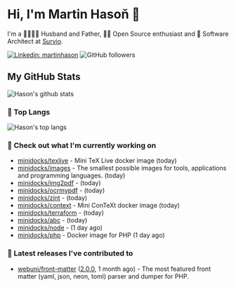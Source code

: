 # Hi, I'm Martin Hasoň 👋

I'm a 👨‍👩‍👧‍👦 Husband and Father, 🧑‍💻 Open Source enthusiast and 📐 Software Architect at [Survio](https://www.survio.com).

[![Linkedin: martinhason](https://img.shields.io/badge/-Martin%20Hasoň-blue?style=flat-square&logo=Linkedin&logoColor=white&link=https://www.linkedin.com/in/martinhason/)](https://www.linkedin.com/in/martinhason/)
![GitHub followers](https://img.shields.io/github/followers/hason?label=Follow&style=social)


## My GitHub Stats
![Hason's github stats](https://github-readme-stats.vercel.app/api?username=hason&show_icons=true&include_all_commits=true&theme=dracula&hide_border=true&hide_title=true)

### 💾 Top Langs
![Hason's top langs](https://github-readme-stats.vercel.app/api/top-langs/?username=hason&layout=compact&theme=dracula&hide_border=true&hide_title=true)

### 👷 Check out what I'm currently working on

- [minidocks/texlive](https://github.com/minidocks/texlive) - Mini TeX Live docker image (today)
- [minidocks/images](https://github.com/minidocks/images) - The smallest possible images for tools, applications and programming languages. (today)
- [minidocks/img2pdf](https://github.com/minidocks/img2pdf) -  (today)
- [minidocks/ocrmypdf](https://github.com/minidocks/ocrmypdf) -  (today)
- [minidocks/zint](https://github.com/minidocks/zint) -  (today)
- [minidocks/context](https://github.com/minidocks/context) - Mini ConTeXt docker image (today)
- [minidocks/terraform](https://github.com/minidocks/terraform) -  (today)
- [minidocks/abc](https://github.com/minidocks/abc) -  (today)
- [minidocks/node](https://github.com/minidocks/node) -  (1 day ago)
- [minidocks/php](https://github.com/minidocks/php) - Docker image for PHP (1 day ago)

### 🔭 Latest releases I've contributed to

- [webuni/front-matter](https://github.com/webuni/front-matter) ([2.0.0](https://github.com/webuni/front-matter/releases/tag/2.0.0), 1 month ago) - The most featured front matter (yaml, json, neon, toml) parser and dumper for PHP.
